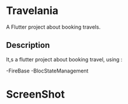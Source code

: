 # Travelania

A Flutter project about booking travels.

## Description

It,s a flutter project about booking travel, using :

-FireBase
-BlocStateManagement


# ScreenShot





